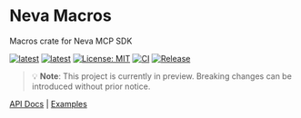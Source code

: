 # Neva Macros
Macros crate for Neva MCP SDK

[![latest](https://img.shields.io/badge/latest-0.1.8-d8eb34)](https://crates.io/crates/neva)
[![latest](https://img.shields.io/badge/rustc-1.85+-964B00)](https://crates.io/crates/neva)
[![License: MIT](https://img.shields.io/badge/License-MIT-624bd1.svg)](https://github.com/RomanEmreis/neva/blob/main/LICENSE)
[![CI](https://github.com/RomanEmreis/neva/actions/workflows/rust.yml/badge.svg)](https://github.com/RomanEmreis/neva/actions/workflows/rust.yml)
[![Release](https://github.com/RomanEmreis/neva/actions/workflows/release.yml/badge.svg)](https://github.com/RomanEmreis/neva/actions/workflows/release.yml)

> 💡 **Note**: This project is currently in preview. Breaking changes can be introduced without prior notice.

[API Docs](https://docs.rs/neva/latest/neva/) | [Examples](https://github.com/RomanEmreis/neva/tree/main/examples)

